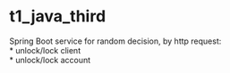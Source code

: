 # t1_java_third  
Spring Boot service for random decision, by http request:  
    * unlock/lock client   
    * unlock/lock account
